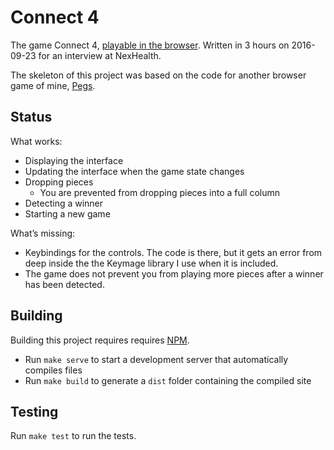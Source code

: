 # Connect 4

The game Connect 4, [playable in the browser](https://roryokane.github.io/quick-connect-4-for-interview/). Written in 3 hours on 2016-09-23 for an interview at NexHealth.

The skeleton of this project was based on the code for another browser game of mine, [Pegs](https://github.com/roryokane/pegs-js).

## Status

What works:

- Displaying the interface
- Updating the interface when the game state changes
- Dropping pieces
    - You are prevented from dropping pieces into a full column
- Detecting a winner
- Starting a new game

What’s missing:

- Keybindings for the controls. The code is there, but it gets an error from deep inside the the Keymage library I use when it is included.
- The game does not prevent you from playing more pieces after a winner has been detected.

## Building

Building this project requires requires [NPM](https://www.npmjs.com/).

* Run `make serve` to start a development server that automatically compiles files
* Run `make build` to generate a `dist` folder containing the compiled site

## Testing

Run `make test` to run the tests.

